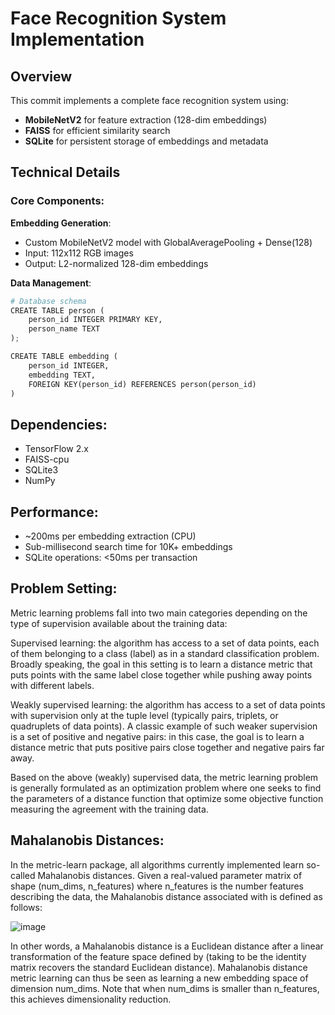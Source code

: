 # Face Recognition System Implementation

## Overview
This commit implements a complete face recognition system using:

- **MobileNetV2** for feature extraction (128-dim embeddings)
- **FAISS** for efficient similarity search
- **SQLite** for persistent storage of embeddings and metadata


## Technical Details

### Core Components:

**Embedding Generation**:
- Custom MobileNetV2 model with GlobalAveragePooling + Dense(128)
- Input: 112x112 RGB images
- Output: L2-normalized 128-dim embeddings

**Data Management**:
```python
# Database schema
CREATE TABLE person (
    person_id INTEGER PRIMARY KEY,
    person_name TEXT
);

CREATE TABLE embedding (
    person_id INTEGER,
    embedding TEXT,
    FOREIGN KEY(person_id) REFERENCES person(person_id)
)
```

## Dependencies:

- TensorFlow 2.x
- FAISS-cpu
- SQLite3
- NumPy

## Performance:

- ~200ms per embedding extraction (CPU)
- Sub-millisecond search time for 10K+ embeddings
- SQLite operations: <50ms per transaction

## Problem Setting:

Metric learning problems fall into two main categories depending on the type of supervision available about the training data:

Supervised learning: the algorithm has access to a set of data points, each of them belonging to a class (label) as in a standard classification problem. Broadly speaking, the goal in this setting is to learn a distance metric that puts points with the same label close together while pushing away points with different labels.

Weakly supervised learning: the algorithm has access to a set of data points with supervision only at the tuple level (typically pairs, triplets, or quadruplets of data points). A classic example of such weaker supervision is a set of positive and negative pairs: in this case, the goal is to learn a distance metric that puts positive pairs close together and negative pairs far away.

Based on the above (weakly) supervised data, the metric learning problem is generally formulated as an optimization problem where one seeks to find the parameters of a distance function that optimize some objective function measuring the agreement with the training data.

## Mahalanobis Distances:

In the metric-learn package, all algorithms currently implemented learn so-called Mahalanobis distances. Given a real-valued parameter matrix of shape (num_dims, n_features) where n_features is the number features describing the data, the Mahalanobis distance associated with  is defined as follows:

![image](https://github.com/user-attachments/assets/97989f9f-9ece-49e5-9044-841e295e6b6b)

In other words, a Mahalanobis distance is a Euclidean distance after a linear transformation of the feature space defined by (taking to be the identity matrix recovers the standard Euclidean distance). Mahalanobis distance metric learning can thus be seen as learning a new embedding space of dimension num_dims. Note that when num_dims is smaller than n_features, this achieves dimensionality reduction.

